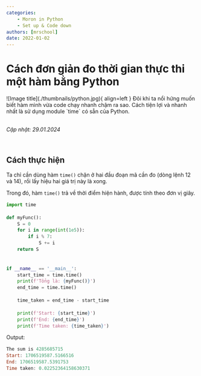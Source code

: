 ```yaml
---
categories:
    - Moron in Python
    - Set up & Code down
authors: [mrschool]
date: 2022-01-02
---
```


# Cách đơn giản đo thời gian thực thi một hàm bằng Python

<div class="result" markdown>
![Image title](./thumbnails/python.jpg){ align=left }
Đôi khi ta nổi hứng muốn biết hàm mình vừa code chạy nhanh chậm ra sao. Cách tiện lợi và nhanh nhất là sử dụng module `time` có sẵn của Python.

<br>
<br>

</div>

*Cập nhật: 29.01.2024*

<!-- more -->

<br>

## Cách thực hiện

Ta chỉ cần dùng hàm `time()` chặn ở hai đầu đoạn mã cần đo (dòng lệnh 12 và 14), rồi lấy hiệu hai giá trị này là xong.

Trong đó, hàm `time()` trả về thời điểm hiện hành, được tính theo đơn vị giây.

``` py linenums="1" hl_lines="12 14"
import time

def myFunc():
    S = 0    
    for i in range(int(1e5)):
        if i % 7:
            S += i
    return S


if __name__ == '__main__':
    start_time = time.time()
    print(f'Tổng là: {myFunc()}')
    end_time = time.time()
    
    time_taken = end_time - start_time

    print(f'Start: {start_time}')
    print(f'End: {end_time}')
    print(f'Time taken: {time_taken}')
```

Output:

``` ps1
The sum is 4285685715
Start: 1706519587.5166516
End: 1706519587.5391753
Time taken: 0.02252364158630371
```